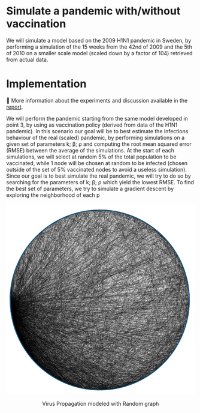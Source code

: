 # Simulate a pandemic with/without vaccination

We will simulate a model based on the 2009 H1N1 pandemic in Sweden, by performing a simulation of the 15 weeks from the 42nd of 2009 and the 5th of 2010 on a smaller scale model (scaled down by a factor of 104) retrieved from actual data.

# Implementation

🔗 More information about the experiments and discussion available in the [report](/report.pdf).

We will perform the pandemic starting from the same model developed in point 3, by
using as vaccination policy (derived from data of the H1N1 pandemic). In this scenario our goal will be to best estimate the infections behaviour of the real (scaled) pandemic, by performing simulations on a given set of parameters k; β; ρ and computing the root mean squared error (RMSE) between the average of the simulations.
At the start of each simulations, we will select at random 5% of the total population to be vaccinated, while 1 node will be chosen at random to be infected (chosen outside of the set of 5% vaccinated nodes to avoid a useless simulation). Since our goal is to best simulate the real pandemic, we will try to do so by searching for the parameters of k; β; ρ which yield the lowest RMSE. To find the best set of parameters, we try to simulate a gradient descent by exploring the neighborhood of each p

![example](/propagation.PNG)
<p align = "center">
Virus Propagation modeled with Random graph
</p>
